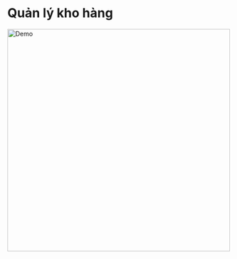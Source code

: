 # Quản lý kho hàng

<img src="C:\Users\THIN15\Downloads\Mermaid Chart - Create complex, visual diagrams with text. A smarter way of creating diagrams.-2025-09-05-035245.svg" alt="Demo" width="500"/>





